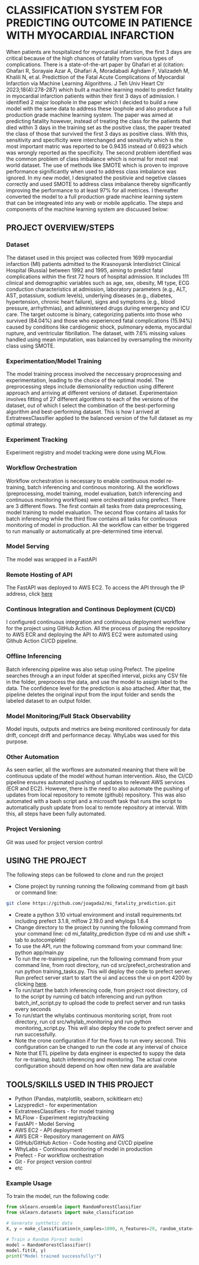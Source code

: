 # CLASSIFICATION SYSTEM FOR PREDICTING OUTCOME IN PATIENCE WITH MYOCARDIAL INFARCTION
When patients are hospitalized for myocardial infarction, the first 3 days are critical because of the high chances of fatality from various types of complications. There is a state-of-the-art paper by Ghafari et al (citation: Ghafari R, Sorayaie Azar A, Ghafari A, Moradabadi Aghdam F, Valizadeh M, Khalili N, et al. Predicttion of the Fatal Acute Complications of Myocardial Infarction via Machine Learning Algorithms. J Teh Univ Heart Ctr 2023;18(4):278-287) which built a machine learning model to predict fatality in myocardial infarction patients within their first 3 days of admission. I identified 2 major loophole in the paper which I decided to build a new model with the same data to address these loophole and also produce a full production grade machine learning system. The paper was aimed at predicting fatality however, instead of treating the class for the patients that died within 3 days in the training set as the positive class, the paper treated the class of those that survived the first 3 days as positive class. With this, sensitivity and specificity were interchanged and sensitivity which is the most important matric was reported to be 0.9435 instead of 0.6923 which was wrongly reported as the specificity. The second problem identified was the common problem of class imbalance which is normal for most real world dataset. The use of methods like SMOTE which is proven to improve performance significantly when used to address class imbalance was ignored. In my new model, I designated the positivie and negetive classes correctly and used SMOTE to address class imbalance thereby significantly improving the performance to at least 97% for all metrices. I thereafter converted the model to a full production grade machine learning system that can be integreated into any web or mobile applicatio. The steps and components of the machine learning system are discuused below:

## PROJECT OVERVIEW/STEPS
### Dataset
The dataset used in this project was collected from 1699 myocardial infarction (MI) patients admitted to the Krasnoyarsk Interdistrict Clinical Hospital (Russia) between 1992 and 1995, aiming to predict fatal complications within the first 72 hours of hospital admission. It includes 111 clinical and demographic variables such as age, sex, obesity, MI type, ECG conduction characteristics at admission, laboratory parameters (e.g., ALT, AST, potassium, sodium levels), underlying diseases (e.g., diabetes, hypertension, chronic heart failure), signs and symptoms (e.g., blood pressure, arrhythmias), and administered drugs during emergency and ICU care. The target outcome is binary, categorizing patients into those who survived (84.04%) and those who experienced fatal complications (15.94%) caused by conditions like cardiogenic shock, pulmonary edema, myocardial rupture, and ventricular fibrillation. The dataset, with 7.6% missing values handled using mean imputation, was balanced by oversampling the minority class using SMOTE.
### Experimentation/Model Training
The model training process involved the neccessary proprocessing and experimentation, leading to the choice of the optimal model. The preprocessing steps include diemsnionality reduction using different approach and arriving at different versions of dataset. Experimentaion involves fitting of 27 different algorithms to each of the versions of the dataset, out of which I select the combination of the best-performing algorithm and best-performing dataset. This is how I arrived at ExtratreesClassifier applied to the balanced version of the full dataset as my optimal strategy. 
### Experiment Tracking
Experiment registry and model tracking were done using MLFlow.
### Workflow Orchestration
Workflow orchestration is necessary to enable continuous model re-training, batch inferencing and continous monitoring. All the workflows (preprocessing, model training, model evaluation, batch inferencing and continuous monitoring workfloes) were orchestrated using prefect. There are 3 different flows. The first contain all tasks from data preprocessing, model training to model evaluation. The second flow contains all tasks for batch inferencing while the third flow contains all tasks for continuous monitoring of model in production. All the workflow can either be triggered to run manually or automatically at pre-determined time interval.
### Model Serving
The model was wrapped in a FastAPI
### Remote Hosting of API
The FastAPI was deployed to AWS EC2. To access the API through the IP address, click [here](http://18.222.206.16:8000/docs#/default/predict_post_predict_post)

### Continous Integration and Continous Deployment (CI/CD)
I configured continuous integration and continuous deployment workflow for the project using GitHub Action. All the process of pusing the repository to AWS ECR and deploying the API to AWS EC2 were automated using Github Action CI/CD pipeline. 
### Offline Inferencing
Batch inferencing pipeline was also setup using Prefect. The pipeline searches through a an input folder at specified interval, picks any CSV file in the folder, preprocess the data, and use the model to assign label to the data. The confidence level for the prediction is also attached. After that, the pipeline deletes the original input from the input folder and sends the labeled dataset to an output folder.
### Model Monitoring/Full Stack Observability
Model inputs, outputs and metrics are being monitored continously for data drift, concept drift and performance decay. WhyLabs was used for this purpose.
### Other Automation
As seen earlier, all the worflows are automated meaning that there will be continuous update of the model without human intervention. Also, the CI/CD pipeline ensures automated pushing of updates to relevant AWS services (ECR and EC2). However, there is the need to also automate the pushing of updates from local repository to remote (github) repository. This was also automated with a bash script and a microsoft task that runs the script to automatically push update from local to remote repository at interval. With this, all steps have been fully automated.
### Project Versioning
Git was used for project version control
## USING THE PROJECT
The following steps can be followed to clone and run the project
 -   Clone project by running running the following command from git bash or command line:
```bash
git clone https://github.com/joagada2/mi_fatality_prediction.git
```
 -   Create a python 3.10 virtual environment and install requirements.txt including prefect 3.1.8, mlflow 2.19.0 and whylogs 1.6.4
 -   Change directory to the project by running the following command from your command line: cd mi_fatality_prediction (type cd mi and use shift + tab to autocomplete)
 -  To use the API, run the following command from your command line: python app/main.py
 -  To run the re-training pipeline, run the following command from your command line, from root directory, run cd src/prefect_orchestration and run python training_tasks.py. This will deploy the code to prefect server. Run prefect server start to start the ui and access the ui on port 4200 by clicking [here](http://localhost:4200).
 -  To run/start the batch inferencing code, from project root directory, cd to the script by running cd batch inferencing and run python batch_inf_script.py to upload the code to prefect server and run tasks every seconds
 -  To run/start the whylabs continuous monitoring script, from root directory, run cd src/whylab_monitoring and run python monitoring_script.py. This will also deploy the code to prefect server and run successfully.
 -  Note the crone configuration if for the flows to run every second. This configuration can be changed to run the code at any interval of choice
 -  Note that ETL pipeline by data engineer is expected to suppy the data for re-training, batch inferencing and monitoring. The actual crone configuration should depend on how often new data are available

 ## TOOLS/SKILLS USED IN THIS PROJECT
  - Python (Pandas, matplotlib, seaborn, scikitlearn etc)
  - Lazypredict - for experimentation
  - ExtratreesClassifiers - for model training
  - MLFlow - Experiment registry/tracking
  - FastAPI - Model Serving
  - AWS EC2 - API deployment
  - AWS ECR - Repository management on AWS
  - GitHub/GitHub Action - Code hosting and CI/CD pipeline
  - WhyLabs - Continous monitoring of model in production
  - Prefect - For workflow orchestration
  - Git - For project version control
  - etc



### Example Usage

To train the model, run the following code:

```python
from sklearn.ensemble import RandomForestClassifier
from sklearn.datasets import make_classification

# Generate synthetic data
X, y = make_classification(n_samples=1000, n_features=20, random_state=42)

# Train a Random Forest model
model = RandomForestClassifier()
model.fit(X, y)
print("Model trained successfully!")




